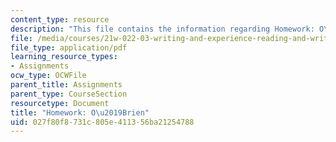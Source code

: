 ```yaml
---
content_type: resource
description: "This file contains the information regarding Homework: O\u2019Brien."
file: /media/courses/21w-022-03-writing-and-experience-reading-and-writing-autobiography-spring-2014/027f80f8731c805e411356ba21254788_MIT21W_022_03S14_0401.pdf
file_type: application/pdf
learning_resource_types:
- Assignments
ocw_type: OCWFile
parent_title: Assignments
parent_type: CourseSection
resourcetype: Document
title: "Homework: O\u2019Brien"
uid: 027f80f8-731c-805e-4113-56ba21254788
---
```

